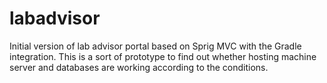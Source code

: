 # labadvisor
Initial version of lab advisor portal based on Sprig MVC with the Gradle integration. This is a sort of prototype to find out whether hosting machine server and databases are working according to the conditions.
